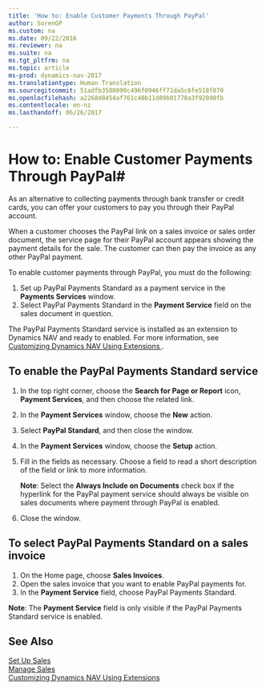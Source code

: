 ```yaml
---
title: 'How to: Enable Customer Payments Through PayPal'
author: SorenGP
ms.custom: na
ms.date: 09/22/2016
ms.reviewer: na
ms.suite: na
ms.tgt_pltfrm: na
ms.topic: article
ms-prod: dynamics-nav-2017
ms.translationtype: Human Translation
ms.sourcegitcommit: 51adfb3588099c496f0946ff71da5c6fe518f070
ms.openlocfilehash: a2268d8454af761c40b11d89b01778a3f92090fb
ms.contentlocale: en-nz
ms.lasthandoff: 06/26/2017

---
```


# <a name="how-to-enable-customer-payments-through-paypal"></a>How to: Enable Customer Payments Through PayPal#
As an alternative to collecting payments through bank transfer or credit cards, you can offer your customers to pay you through their PayPal account.

When a customer chooses the PayPal link on a sales invoice or sales order document, the service page for their PayPal account appears showing the payment details for the sale. The customer can then pay the invoice as any other PayPal payment.

To enable customer payments through PayPal, you must do the following:

1. Set up PayPal Payments Standard as a payment service in the **Payments Services** window.
2. Select PayPal Payments Standard in the **Payment Service** field on the sales document in question.

The PayPal Payments Standard service is installed as an extension to Dynamics NAV and ready to enabled. For more information, see [Customizing Dynamics NAV Using Extensions ](ui-extensions.md).

## <a name="to-enable-the-paypal-payments-standard-service"></a>To enable the PayPal Payments Standard service
1. In the top right corner, choose the **Search for Page or Report** icon, **Payment Services**, and then choose the related link.  
2. In the **Payment Services** window, choose the **New** action.
3. Select **PayPal Standard**, and then close the window.
4. In the **Payment Services** window, choose the **Setup** action.
5. Fill in the fields as necessary. Choose a field to read a short description of the field or link to more information.

    **Note**: Select the **Always Include on Documents** check box if the hyperlink for the PayPal payment service should always be visible on sales documents where payment through PayPal is enabled.

6. Close the window.

## <a name="to-select-paypal-payments-standard-on-a-sales-invoice"></a>To select PayPal Payments Standard on a sales invoice
1. On the Home page, choose **Sales Invoices**.
2. Open the sales invoice that you want to enable PayPal payments for.
3. In the **Payment Service** field, choose PayPal Payments Standard.

**Note**: The **Payment Service** field is only visible if the PayPal Payments Standard service is enabled.   

## <a name="see-also"></a>See Also  
[Set Up Sales](sales-setup-sales.md)  
[Manage Sales](sales-manage-sales.md)  
[Customizing Dynamics NAV Using Extensions](ui-extensions.md)

